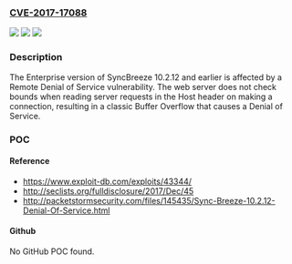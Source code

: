 ### [CVE-2017-17088](https://cve.mitre.org/cgi-bin/cvename.cgi?name=CVE-2017-17088)
![](https://img.shields.io/static/v1?label=Product&message=n%2Fa&color=blue)
![](https://img.shields.io/static/v1?label=Version&message=n%2Fa&color=blue)
![](https://img.shields.io/static/v1?label=Vulnerability&message=n%2Fa&color=brighgreen)

### Description

The Enterprise version of SyncBreeze 10.2.12 and earlier is affected by a Remote Denial of Service vulnerability. The web server does not check bounds when reading server requests in the Host header on making a connection, resulting in a classic Buffer Overflow that causes a Denial of Service.

### POC

#### Reference
- https://www.exploit-db.com/exploits/43344/
- http://seclists.org/fulldisclosure/2017/Dec/45
- http://packetstormsecurity.com/files/145435/Sync-Breeze-10.2.12-Denial-Of-Service.html

#### Github
No GitHub POC found.

